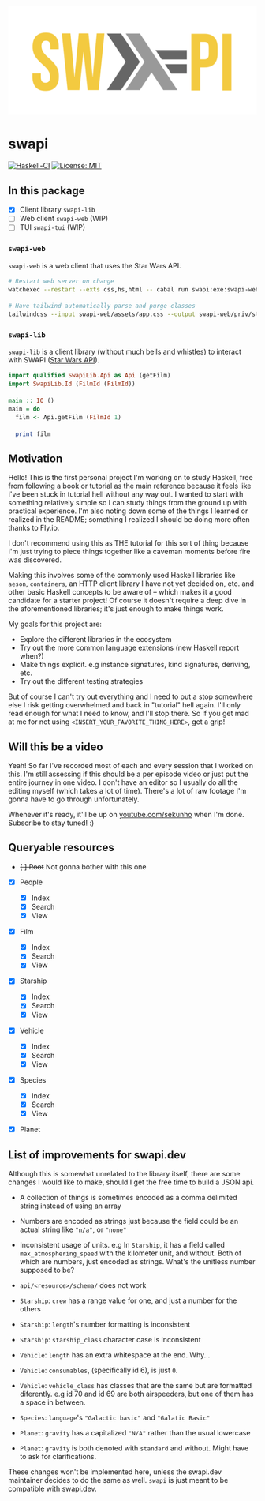 <p align="center">
  <img src="swapi-haskell.svg" />
</p>

# swapi

[![Haskell-CI](https://github.com/sekunho/swapi/actions/workflows/haskell-ci.yml/badge.svg?branch=main)](https://github.com/sekunho/swapi/actions/workflows/haskell-ci.yml)
[![License: MIT](https://img.shields.io/badge/license-BSD--3--Clause-yellow)](https://opensource.org/licenses/BSD-3-Clause)

## In this package

- [x] Client library `swapi-lib`
- [ ] Web client `swapi-web` (WIP)
- [ ] TUI `swapi-tui` (WIP)

### `swapi-web`

`swapi-web` is a web client that uses the Star Wars API.

``` sh
# Restart web server on change
watchexec --restart --exts css,hs,html -- cabal run swapi:exe:swapi-web

# Have tailwind automatically parse and purge classes
tailwindcss --input swapi-web/assets/app.css --output swapi-web/priv/static/assets/app.css --watch
```

### `swapi-lib`

`swapi-lib` is a client library (without much bells and whistles) to interact
with SWAPI ([Star Wars API](https://swapi.dev)).

``` haskell
import qualified SwapiLib.Api as Api (getFilm)
import SwapiLib.Id (FilmId (FilmId))

main :: IO ()
main = do
  film <- Api.getFilm (FilmId 1)

  print film
```

## Motivation

Hello! This is the first personal project I'm working on to study Haskell, free
from following a book or tutorial as the main reference because it feels like
I've been stuck in tutorial hell without any way out.  I wanted to start with
something relatively simple so I can study things from the ground up with practical
experience. I'm also noting down some of the things I learned or realized in the
README; something I realized I should be doing more often thanks to Fly.io.

I don't recommend using this as THE tutorial for this sort of thing because I'm
just trying to piece things together like a caveman moments before fire was
discovered.

Making this involves some of the commonly used Haskell libraries like `aeson`,
`containers`, an HTTP client library I have not yet decided on, etc. and other
basic Haskell concepts to be aware of – which makes it a good candidate for a
starter project! Of course it doesn't require a deep dive in the aforementioned
libraries; it's just enough to make things work.

My goals for this project are:

- Explore the different libraries in the ecosystem
- Try out the more common language extensions (new Haskell report when?)
- Make things explicit. e.g instance signatures, kind signatures, deriving, etc.
- Try out the different testing strategies

But of course I can't try out everything and I need to put a stop somewhere else
I risk getting overwhelmed and back in "tutorial" hell again. I'll only read
enough for what I need to know, and I'll stop there. So if you get mad at me
for not using `<INSERT_YOUR_FAVORITE_THING_HERE>`, get a grip!

## Will this be a video

Yeah! So far I've recorded most of each and every session that I worked on this.
I'm still assessing if this should be a per episode video or just put the entire
journey in one video. I don't have an editor so I usually do all the editing
myself (which takes a lot of time). There's a lot of raw footage I'm gonna have
to go through unfortunately.

Whenever it's ready, it'll  be up on
[youtube.com/sekunho](https://www.youtube.com/sekunho/)
when I'm done. Subscribe to stay tuned! :)

## Queryable resources

- ~~[ ] Root~~ Not gonna bother with this one
- [x] People
  - [x] Index
  - [x] Search
  - [x] View
- [x] Film
  - [x] Index
  - [x] Search
  - [x] View
- [x] Starship
  - [x] Index
  - [x] Search
  - [x] View
- [x] Vehicle
  - [x] Index
  - [x] Search
  - [x] View
- [x] Species
  - [x] Index
  - [x] Search
  - [x] View
- [x] Planet


## List of improvements for swapi.dev

Although this is somewhat unrelated to the library itself, there are some changes
I would like to make, should I get the free time to build a JSON api.

- A collection of things is sometimes encoded as a comma delimited string instead
  of using an array

- Numbers are encoded as strings just because the field could be an actual string
  like `"n/a"`, or `"none"`

- Inconsistent usage of units. e.g In `Starship`, it has a field called
  `max_atmosphering_speed` with the kilometer unit, and without. Both of which are
  numbers, just encoded as strings. What's the unitless number supposed to be?

- `api/<resource>/schema/` does not work

- `Starship`: `crew` has a range value for one, and just a number for the others

- `Starship`: `length`'s number formatting is inconsistent

- `Starship`: `starship_class` character case is inconsistent

- `Vehicle`: `length` has an extra whitespace at the end. Why...

- `Vehicle`: `consumables`, (specifically id 6), is just `0`.

- `Vehicle`: `vehicle_class` has classes that are the same but are formatted
  diferently. e.g id 70 and id 69 are both airspeeders, but one of them has a
  space in between.

- `Species`: `language`'s `"Galactic basic"` and `"Galatic Basic"`

- `Planet`: `gravity` has a capitalized `"N/A"` rather than the usual lowercase

- `Planet`: `gravity` is both denoted with `standard` and without. Might have
  to ask for clarifications.

These changes won't be implemented here, unless the swapi.dev maintainer decides
to do the same as well. `swapi` is just meant to be compatible with swapi.dev.
